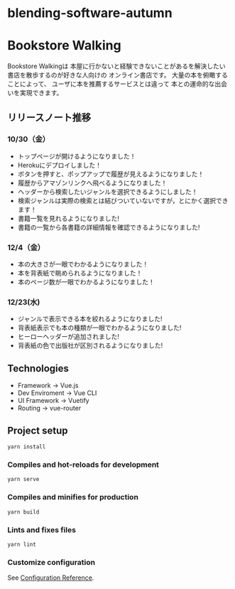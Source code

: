 # blending-software-autumn

# Bookstore Walking
Bookstore Walkingは
本屋に行かないと経験できないことがあるを解決したい
書店を散歩するのが好きな人向けの
オンライン書店です。
大量の本を俯瞰することによって、
ユーザに本を推薦するサービスとは違って
本との運命的な出会いを実現できます。

## リリースノート推移
### 10/30（金）
- トップページが開けるようになりました！
- Herokuにデプロイしました！
- ボタンを押すと、ポップアップで履歴が見えるようになりました！
- 履歴からアマゾンリンクへ飛べるようになりました！
- ヘッダーから検索したいジャンルを選択できるようにしました！
- 検索ジャンルは実際の検索とは結びついていないですが，とにかく選択できます！
- 書籍一覧を見れるようになりました!
- 書籍の一覧から各書籍の詳細情報を確認できるようになりました!

### 12/4（金）
- 本の大きさが一眼でわかるようになりました！
- 本を背表紙で眺められるようになりました！
- 本のページ数が一眼でわかるようになりました！

### 12/23(水)
- ジャンルで表示できる本を絞れるようになりました!
- 背表紙表示でも本の種類が一眼でわかるようになりました!
- ヒーローヘッダーが追加されました!
- 背表紙の色で出版社が区別されるようになりました!

## Technologies
- Framework -> Vue.js
- Dev Enviroment -> Vue CLI
- UI Framework -> Vuetify
- Routing -> vue-router

## Project setup
```
yarn install
```

### Compiles and hot-reloads for development
```
yarn serve
```

### Compiles and minifies for production
```
yarn build
```

### Lints and fixes files
```
yarn lint
```

### Customize configuration
See [Configuration Reference](https://cli.vuejs.org/config/).
